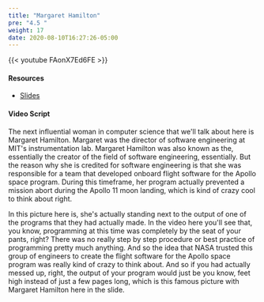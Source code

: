 ```yaml
---
title: "Margaret Hamilton"
pre: "4.5 "
weight: 17
date: 2020-08-10T16:27:26-05:00
---
```


{{< youtube FAonX7Ed6FE >}}

#### Resources

* [Slides](../slides/4-Programing.pdf)

#### Video Script

The next influential woman in computer science that we'll talk about here is Margaret Hamilton. Margaret was the director of software engineering at MIT's instrumentation lab. Margaret Hamilton was also known as the, essentially the creator of the field of software engineering, essentially. But the reason why she is credited for software engineering is that she was responsible for a team that developed onboard flight software for the Apollo space program. During this timeframe, her program actually prevented a mission abort during the Apollo 11 moon landing, which is kind of crazy cool to think about right. 

In this picture here is, she's actually standing next to the output of one of the programs that they had actually made. In the video here you'll see that, you know, programming at this time was completely by the seat of your pants, right? There was no really step by step procedure or best practice of programming pretty much anything. And so the idea that NASA trusted this group of engineers to create the flight software for the Apollo space program was really kind of crazy to think about. And so if you had actually messed up, right, the output of your program would just be you know, feet high instead of just a few pages long, which is this famous picture with Margaret Hamilton here in the slide. 
